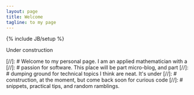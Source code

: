 ```yaml
---
layout: page
title: Welcome
tagline: to my page
---
```

{% include JB/setup %}

Under construction

[//]: # Welcome to my personal page.  I am an applied mathematician with a
[//]: # passion for software.  This place will be part micro-blog, and part
[//]: # dumping ground for technical topics I think are neat.  It's under
[//]: # construction, at the moment, but come back soon for curious code
[//]: # snippets, practical tips, and random ramblings.

